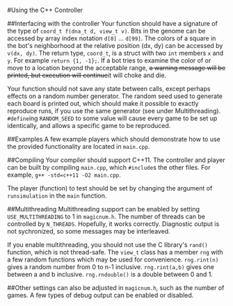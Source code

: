 #Using the C++ Controller

##Interfacing with the controller
Your function should have a signature of the type of `coord_t f(dna_t d, view_t v)`. Bits in the genome can be accessed by array index notation `d[0]` ... `d[99]`. The colors of a square in the bot's neighborhood at the relative position (dx, dy) can be accessed by `v(dx, dy)`. The return type, `coord_t`, is a struct with two `int` members `x` and `y`. For example `return {1, -1};`. If a bot tries to examine the color of or move to a location beyond the acceptable range, <strike>a warning message will be printed, but execution will continue</strike>it will choke and die. 

Your function should not save any state between calls, except perhaps effects on a random number generator. The random seed used to generate each board is printed out, which should make it possible to exactly reproduce runs, if you use the same generator (see under Multithreading). `#define`ing `RANDOM_SEED` to some value will cause every game to be set up identically, and allows a specific game to be reproduced.

##Examples
A few example players which should demonstrate how to use the provided functionality are located in `main.cpp`.

##Compiling
Your compiler should support C++11. The controller and player can be built by compiling `main.cpp`, which `#include`s the other files. For example, 
`g++ -std=c++11 -O2 main.cpp`.

The player (function) to test should be set by changing the argument of `runsimulation` in the `main` function.

##Multithreading
Multithreading support can be enabled by setting `USE_MULTITHREADING` to 1 in `magicnum.h`. The number of threads can be controlled by `N_THREADS`. Hopefully, it works correctly. Diagnostic output is not sychronized, so some messages may be interleaved.

If you enable multithreading, you should not use the C library's `rand()` function, which is not thread-safe. The `view_t` class has a member `rng` with a few random functions which may be used for convenience. `rng.rint(n)` gives a random number from 0 to n-1 inclusive. `rng.rint(a,b)` gives one between a and b inclusive. `rng.rndouble()` is a double between 0 and 1.

##Other settings
can also be adjusted in `magicnum.h`, such as the number of games. A few types of debug output can be enabled or disabled.